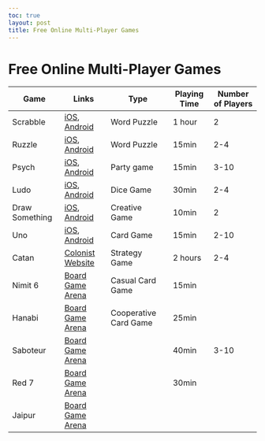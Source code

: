 ```yaml
---
toc: true
layout: post
title: Free Online Multi-Player Games
---
```

# Free Online Multi-Player Games

| Game           | Links                                                                                                                                                                  | Type                  | Playing Time | Number of Players |
|----------------|------------------------------------------------------------------------------------------------------------------------------------------------------------------------|-----------------------|--------------|-------------------|
| Scrabble       | [iOS](https://apps.apple.com/us/app/words-with-friends-classic/id321916506), [Android](https://play.google.com/store/apps/details?id=com.zynga.words&hl=en_IN)         | Word Puzzle           | 1 hour       | 2                 |
| Ruzzle         | [iOS](https://apps.apple.com/us/app/ruzzle/id504265646), [Android](https://play.google.com/store/apps/details?id=se.maginteractive.rumble.free&hl=en_IN)               | Word Puzzle           | 15min        | 2-4               |
| Psych          | [iOS](https://apps.apple.com/us/app/psych-outwit-your-friends/id1005765746), [Android](https://play.google.com/store/apps/details?id=com.wb.goog.ellen.psych&hl=en_IN) | Party game            | 15min        | 3-10              |
| Ludo           | [iOS](https://apps.apple.com/in/app/ludo-king/id993090598), [Android](https://play.google.com/store/apps/details?id=com.ludo.king&hl=en_IN)                            | Dice Game             | 30min        | 2-4               |
| Draw Something | [iOS](https://apps.apple.com/us/app/draw-something-classic/id488628250), [Android](https://play.google.com/store/apps/details?id=com.omgpop.dstfree&hl=en_IN)          | Creative Game         | 10min        | 2                 |
| Uno            | [iOS](https://apps.apple.com/us/app/uno/id1344700142), [Android](https://play.google.com/store/apps/details?id=com.matteljv.uno&hl=en_IN)                              | Card Game             | 15min        | 2-10              |
| Catan          | [Colonist Website](https://colonist.io/)                                                                                                                               | Strategy Game         | 2 hours      | 2-4               |
| Nimit 6        | [Board Game Arena](https://boardgamearena.com/gamepanel?game=sechsnimmt)                                                                                               | Casual Card Game      | 15min        |                   |
| Hanabi         | [Board Game Arena](https://boardgamearena.com/gamepanel?game=hanabi)                                                                                                   | Cooperative Card Game | 25min        |                   |
| Saboteur       | [Board Game Arena](https://boardgamearena.com/gamepanel?game=saboteur)                                                                                                 |                       | 40min        | 3-10              |
| Red 7          | [Board Game Arena](https://boardgamearena.com/gamepanel?game=redsevengame)                                                                                             |                       | 30min        |                   |
| Jaipur         | [Board Game Arena](https://boardgamearena.com/gamepanel?game=jaipur)                                                                                                   |                       |              |                   |
